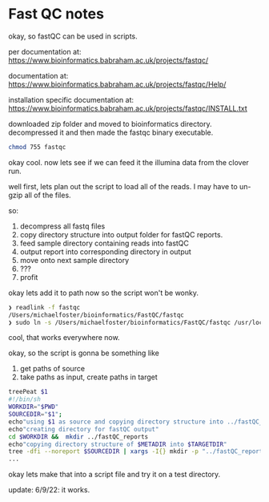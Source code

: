 # Fast QC notes

okay, so fastQC can be used in scripts.

per documentation at:
<https://www.bioinformatics.babraham.ac.uk/projects/fastqc/>

documentation at:
<https://www.bioinformatics.babraham.ac.uk/projects/fastqc/Help/>

installation specific documentation at:
<https://www.bioinformatics.babraham.ac.uk/projects/fastqc/INSTALL.txt>

downloaded zip folder and moved to bioinformatics directory.
decompressed it and then made the fastqc binary executable.

```bash
chmod 755 fastqc
```

okay cool. now lets see if we can feed it the illumina data from the clover run.

well first, lets plan out the script to load all of the reads. I may have to un-gzip all of the files.

so:

1. decompress all fastq files
2. copy directory structure into output folder for fastQC reports.
3. feed sample directory containing reads into fastQC
4. output report into corresponding directory in output
5. move onto next sample directory
6. ???
7. profit

okay lets add it to path now so the script won't be wonky.

```bash
❯ readlink -f fastqc
/Users/michaelfoster/bioinformatics/FastQC/fastqc
❯ sudo ln -s /Users/michaelfoster/bioinformatics/FastQC/fastqc /usr/local/bin/fastqc
```

cool, that works everywhere now.

okay, so the script is gonna be something like

1. get paths of source
2. take paths as input, create paths in target

```bash
treePeat $1
#!/bin/sh
WORKDIR="$PWD"
SOURCEDIR="$1";
echo"using $1 as source and copying directory structure into ../fastQC_reports"
echo"creating directory for fastQC output"
cd $WORKDIR &&  mkdir ../fastQC_reports
echo"copying directory structure of $METADIR into $TARGETDIR"
tree -dfi --noreport $SOURCEDIR | xargs -I{} mkdir -p "../fastQC_reports/{}"
...
```

okay lets make that into a script file and try it on a test directory.

update: 6/9/22: it works.
